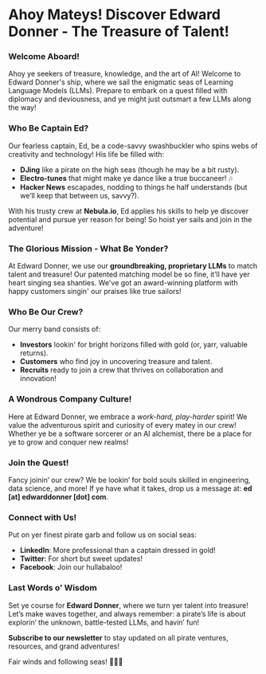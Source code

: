 # Ahoy Mateys! Discover Edward Donner - The Treasure of Talent!

### Welcome Aboard!

Ahoy ye seekers of treasure, knowledge, and the art of AI! Welcome to Edward Donner's ship, where we sail the enigmatic seas of Learning Language Models (LLMs). Prepare to embark on a quest filled with diplomacy and deviousness, and ye might just outsmart a few LLMs along the way!

### Who Be Captain Ed?

Our fearless captain, Ed, be a code-savvy swashbuckler who spins webs of creativity and technology! His life be filled with:
- **DJing** like a pirate on the high seas (though he may be a bit rusty).
- **Electro-tunes** that might make ye dance like a true buccaneer! 🎶
- **Hacker News** escapades, nodding to things he half understands (but we’ll keep that between us, savvy?).

With his trusty crew at **Nebula.io**, Ed applies his skills to help ye discover potential and pursue yer reason for being! So hoist yer sails and join in the adventure!

### The Glorious Mission - What Be Yonder?

At Edward Donner, we use our **groundbreaking, proprietary LLMs** to match talent and treasure! Our patented matching model be so fine, it’ll have yer heart singing sea shanties. We've got an award-winning platform with happy customers singin' our praises like true sailors!

### Who Be Our Crew?

Our merry band consists of:
- **Investors** lookin' for bright horizons filled with gold (or, yarr, valuable returns).
- **Customers** who find joy in uncovering treasure and talent.
- **Recruits** ready to join a crew that thrives on collaboration and innovation!

### A Wondrous Company Culture!

Here at Edward Donner, we embrace a *work-hard, play-harder* spirit! We value the adventurous spirit and curiosity of every matey in our crew! Whether ye be a software sorcerer or an AI alchemist, there be a place for ye to grow and conquer new realms!

### Join the Quest!

Fancy joinin’ our crew? We be lookin’ for bold souls skilled in engineering, data science, and more! If ye have what it takes, drop us a message at: **ed [at] edwarddonner [dot] com**. 

### Connect with Us!

Put on yer finest pirate garb and follow us on social seas:
- **LinkedIn**: More professional than a captain dressed in gold!
- **Twitter**: For short but sweet updates!
- **Facebook**: Join our hullabaloo!

### Last Words o’ Wisdom

Set ye course for **Edward Donner**, where we turn yer talent into treasure! Let’s make waves together, and always remember: a pirate’s life is about explorin’ the unknown, battle-tested LLMs, and havin’ fun!

**Subscribe to our newsletter** to stay updated on all pirate ventures, resources, and grand adventures!

Fair winds and following seas! 🏴‍☠️🌊